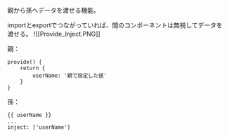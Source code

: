 親から孫へデータを渡せる機能。

importとexportでつながっていれば、間のコンポーネントは無視してデータを渡せる。
![[Provide_Inject.PNG]]

親：
```
provide() {
	return {
		userName: '親で設定した値'
	}
}
```
孫：
```
{{ userName }}
...
inject: ['userName']
```